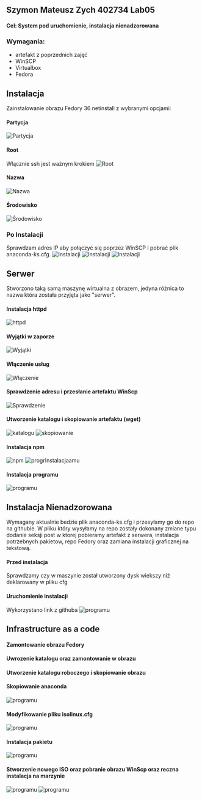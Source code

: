 ## Szymon Mateusz Zych 402734 Lab05

#### Cel: System pod uruchomienie, instalacja nienadzorowana

### Wymagania:
 - artefakt z poprzednich zajęć
 - WinSCP
 - Virtualbox
 - Fedora

## Instalacja
Zainstalowanie obrazu Fedory 36 netinstall z wybranymi opcjami:

#### Partycja
![Partycja](./scr/1.png)

#### Root
Włącznie ssh jest ważnym krokiem
![Root](./scr/3.png)

#### Nazwa
![Nazwa](./scr/2.png)

#### Środowisko
![Środowisko](./scr/4.png)

### Po Instalacji
Sprawdzam adres IP aby połączyć się poprzez WinSCP i pobrać plik anaconda-ks.cfg.
![Instalacji](./scr/6.png)
![Instalacji](./scr/Winscp.png)
![Instalacji](./scr/WinScp2.png)


## Serwer
Stworzono taką samą maszynę wirtualna z obrazem, jedyna różnica to nazwa która została przyjęta jako "serwer".

#### Instalacja httpd
![httpd](./scr/7.png)

#### Wyjątki w zaporze
![Wyjątki](./scr/8.png)

#### Włączenie usług
![Włączenie](./scr/9.png)

#### Sprawdzenie adresu i przesłanie artefaktu WinScp
![Sprawdzenie](./scr/10.png)


#### Utworzenie katalogu i skopiowanie artefaktu (wget)
![katalogu](./scr/11.png)
![skopiowanie](./scr/12.png)

#### Instalacja npm
![npm](./scr/13.png)
![progrInstalacjaamu](./scr/14.png)

#### Instalacja programu 
![programu](./scr/15.png)


## Instalacja Nienadzorowana

Wymagany aktualnie bedzie plik anaconda-ks.cfg i przesyłamy go do repo na githubie. W pliku który wysyłamy na repo zostały dokonany zmiane typu dodanie seksji post w ktorej pobieramy artefakt z serwera, instalacja potrzebnych pakietow, repo Fedory oraz zamiana instalacji graficznej na tekstową.

#### Przed instalacja
Sprawdzamy czy w maszynie został utworzony dysk wiekszy niż deklarowany w pliku cfg 

#### Uruchomienie instalacji 
Wykorzystano link z githuba
![programu](./scr/22.png)



## Infrastructure as a code

#### Zamontowanie obrazu Fedory
#### Uwrozenie katalogu oraz zamontowanie w obrazu
#### Utworzenie katalogu roboczego i skopiowanie obrazu
#### Skopiowanie anaconda
![programu](./scr/66.png)

#### Modyfikowanie pliku isolinux.cfg
![programu](./scr/100.png)

#### Instalacja pakietu
![programu](./scr/120.png)

#### Stworzenie nowego ISO oraz pobranie obrazu WinScp oraz reczna instalacja na marzynie 
![programu](./scr/200.png)
![programu](./scr/210.png)
